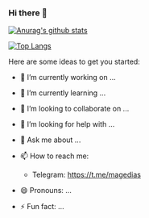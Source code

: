 ### Hi there 👋
[![Anurag's github stats](https://github-readme-stats.vercel.app/api?username=J0hn8uff3r&theme=dark)](https://github.com/J0hn8uff3r/github-readme-stats)

[![Top Langs](https://github-readme-stats.vercel.app/api/top-langs/?username=J0hn8uff3r&theme=dark)](https://github.com/J0hn8uff3r/github-readme-stats)


Here are some ideas to get you started:

- 🔭 I’m currently working on ...
- 🌱 I’m currently learning ...
- 👯 I’m looking to collaborate on ...
- 🤔 I’m looking for help with ...
- 💬 Ask me about ...
- 📫 How to reach me: 

  * Telegram: https://t.me/magedias
- 😄 Pronouns: ...
- ⚡ Fun fact: ...

